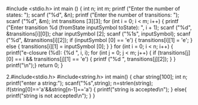#include <stdio.h>
int main () {
    int n; 
    int m; 
    printf ("Enter the number of states: ");
    scanf ("%d", &n);
    printf ("Enter the number of transitions: ");
    scanf ("%d", &m);
    int transitions [3][3];
    for (int i = 0; i < m; i++) {
        printf ("Enter transition %d (fromState inputSymbol toState): ", i + 1);
        scanf ("%d", &transitions[i][0]);
        char inputSymbol [2];
        scanf ("%1s", inputSymbol);
        scanf ("%d", &transitions[i][2]);
        if (inputSymbol [0] == 'e') {
            transitions[i][1] = 'e';
        } else {
            transitions[i][1] = inputSymbol [0];
        }
    }
    for (int i = 0; i < n; i++) {
        printf("e-closure (%d): {%d ", i, i);
        for (int j = 0; j < m; j++) {
            if (transitions[j][0] == i && transitions[j][1] == 'e') {
                printf ("%d ", transitions[j][2]);
            }
		} 
		printf("\n");}
    return 0;
}

2.#include<stdio.h>
#include<string.h>
int main()
{
	char string[100];
	int n;
	printf("enter a string:");
	scanf("%s",string);
	n=strlen(string);
	if(string[0]=='a'&&string[n-1]=='a')
	{
		printf("string is accepted\n");
	}
	else{
		printf("string is not accepted\n");
	}
}
